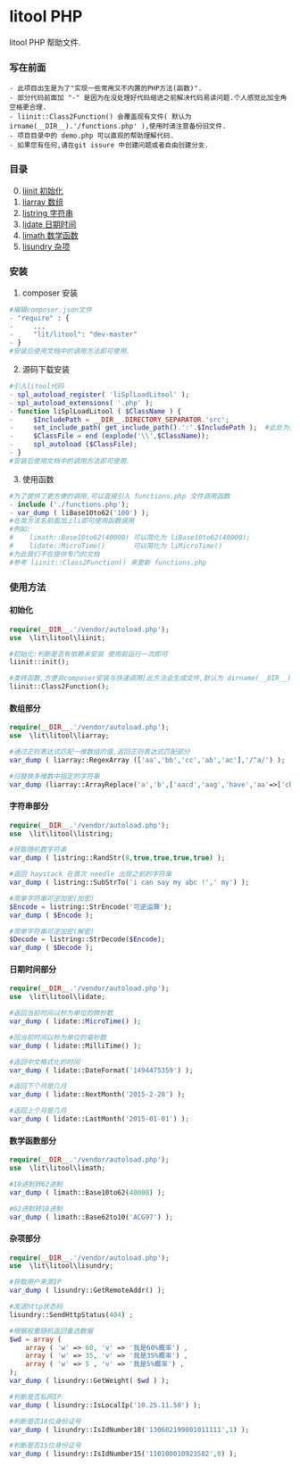 litool PHP
==============
litool PHP 帮助文件.

### 写在前面
    - 此项目出生是为了"实现一些常用又不内置的PHP方法(函数)".
    - 部分代码前面加 "-" 是因为在没处理好代码缩进之前解决代码易读问题.个人感觉比加全角空格更合理.
    - liinit::Class2Function() 会覆盖现有文件( 默认为irname(__DIR__).'/functions.php' ),使用时请注意备份旧文件.
    - 项目目录中的 demo.php 可以直观的帮助理解代码.
    - 如果您有任何,请在git issure 中创建问题或者自由创建分支.

### 目录
0. [liinit 初始化](https://code.aliyun.com/lit/litool#%e5%88%9d%e5%a7%8b%e5%8c%96) <br />
1. [liarray 数组](https://code.aliyun.com/lit/litool#%E6%95%B0%E7%BB%84%E9%83%A8%E5%88%86) <br />
2. [listring 字符串](https://code.aliyun.com/lit/litool#%e5%ad%97%e7%ac%a6%e4%b8%b2%e9%83%a8%e5%88%86) <br />
3. [lidate 日期时间](https://code.aliyun.com/lit/litool#%e6%97%a5%e6%9c%9f%e6%97%b6%e9%97%b4%e9%83%a8%e5%88%86) <br />
4. [limath  数学函数](https://code.aliyun.com/lit/litool#%E6%95%B0%E5%AD%A6%E5%87%BD%E6%95%B0%E9%83%A8%E5%88%86) <br />
5. [lisundry  杂项](https://code.aliyun.com/lit/litool#%E6%9D%82%E9%A1%B9%E9%83%A8%E5%88%86) <br />

### 安装

1. composer 安装
```php
#编辑composer.json文件
- "require" : {
-     ...
-     "lit/litool": "dev-master"
- }
#安装后使用文档中的调用方法即可使用.
```

2. 源码下载安装 
```php
#引入litool代码
- spl_autoload_register( 'liSplLoadLitool' );
- spl_autoload_extensions( '.php' );
- function liSplLoadLitool ( $ClassName ) {
-     $IncludePath = __DIR__.DIRECTORY_SEPARATOR.'src';
-     set_include_path( get_include_path().':'.$IncludePath );  #此处为代码包中litool/src路径,必要时请手动修改
-     $ClassFile = end (explode('\\',$ClassName));
-     spl_autoload ($ClassFile);
- }
#安装后使用文档中的调用方法即可使用.
```

3. 使用函数
```php
#为了提供了更方便的调用,可以直接引入 functions.php 文件调用函数
- include ('./functions.php');
- var_dump ( liBase10to62('100') );
#在类方法名前面加上li即可使用函数调用
#例如:
#    limath::Base10to62(40000) 可以简化为 liBase10to62(40000);
#    lidate::MicroTime()       可以简化为 liMicroTime()
#为此我们不在提供专门的文档
#参考 liinit::Class2Function() 来更新 functions.php
```

### 使用方法

#### 初始化
```php
require(__DIR__.'/vendor/autoload.php');
use  \lit\litool\liinit;

#初始化:判断是否有依赖未安装 使用前运行一次即可
liinit::init();

#类转函数,方便非composer安装与快速调用[此方法会生成文件,默认为 dirname(__DIR__).'/functions.php']
liinit::Class2Function();
```

#### 数组部分

```php
require(__DIR__.'/vendor/autoload.php');
use  \lit\litool\liarray;

#通过正则表达式匹配一维数组的值,返回正则表达式匹配部分
var_dump ( liarray::RegexArray (['aa','bb','cc','ab','ac'],'/^a/') );

#归替换多维数中指定的字符串
var_dump (liarray::ArrayReplace('a','b',['aacd','aag','have','aa'=>['cba']]));

```

#### 字符串部分

```php
require(__DIR__.'/vendor/autoload.php');
use  \lit\litool\listring;

#获取随机数字符串
var_dump ( listring::RandStr(8,true,true,true,true) );

#返回 haystack 在首次 needle 出现之前的字符串
var_dump ( listring::SubStrTo('i can say my abc !',' my') );

#简单字符串可逆加密(加密)
$Encode = listring::StrEncode('可逆运算');
var_dump ( $Encode );

#简单字符串可逆加密(解密)
$Decode = listring::StrDecode($Encode);
var_dump ( $Decode );

```

#### 日期时间部分

```php
require(__DIR__.'/vendor/autoload.php');
use  \lit\litool\lidate;

#返回当前时间以秒为单位的微秒数
var_dump ( lidate::MicroTime() );

#回当前时间以秒为单位的毫秒数
var_dump ( lidate::MilliTime() );

#返回中文格式化的时间
var_dump ( lidate::DateFormat('1494475359') );

#返回下个月是几月
var_dump ( lidate::NextMonth('2015-2-28') );

#返回上个月是几月
var_dump ( lidate::LastMonth('2015-01-01') );

```

#### 数学函数部分
```php
require(__DIR__.'/vendor/autoload.php');
use  \lit\litool\limath;

#10进制转62进制
var_dump ( limath::Base10to62(40000) );

#62进制转10进制
var_dump ( limath::Base62to10('ACG97') );
```

#### 杂项部分
```php
require(__DIR__.'/vendor/autoload.php');
use  \lit\litool\lisundry;

#获取用户来源IP
var_dump ( lisundry::GetRemoteAddr() );

#发送http状态码
lisundry::SendHttpStatus(404) ;

#根据权重随机返回备选数据
$wd = array (
    array ( 'w' => 60, 'v' => '我是60%概率') ,
    array ( 'w' => 35, 'v' => '我是35%概率') ,
    array ( 'w' => 5 , 'v' => '我是5%概率') ,
);
var_dump ( lisundry::GetWeight( $wd ) );

#判断是否私网IP
var_dump ( lisundry::IsLocalIp('10.25.11.58') );

#判断是否18位身份证号
var_dump ( lisundry::IsIdNumber18('130602199001011111',1) );

#判断是否15位身份证号
var_dump ( lisundry::IsIdNumber15('110100010923582',0) );

```
